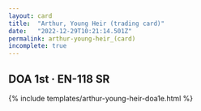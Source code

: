```yaml
---
layout: card
title:  "Arthur, Young Heir (trading card)"
date:   "2022-12-29T10:21:14.501Z"
permalink: arthur-young-heir_(card)
incomplete: true
---
```


## DOA 1st &middot; EN-118 SR

{% include templates/arthur-young-heir-doa1e.html %}
